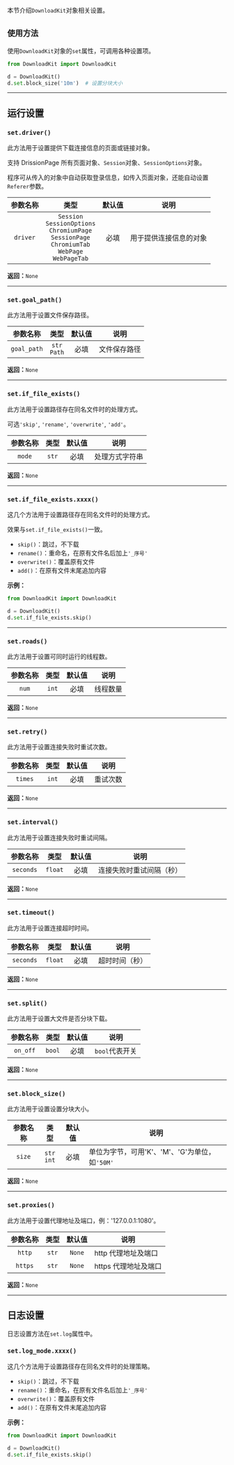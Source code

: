 本节介绍`DownloadKit`对象相关设置。

## `使用方法`

使用`DownloadKit`对象的`set`属性，可调用各种设置项。

```python
from DownloadKit import DownloadKit

d = DownloadKit()
d.set.block_size('10m')  # 设置分块大小
```

---

## 运行设置

### `set.driver()`

此方法用于设置提供下载连接信息的页面或链接对象。

支持 DrissionPage 所有页面对象、`Session`对象、`SessionOptions`对象。

程序可从传入的对象中自动获取登录信息，如传入页面对象，还能自动设置`Referer`参数。

|参数名称|类型|默认值|说明|
|:---:|:---:|:---:|---|
|`driver`|`Session`<br>`SessionOptions`<br>`ChromiumPage`<br>`SessionPage`<br>`ChromiumTab`<br>`WebPage`<br>`WebPageTab`|必填|用于提供连接信息的对象|

**返回：**`None`

---

### `set.goal_path()`

此方法用于设置文件保存路径。

|参数名称|类型|默认值|说明|
|:---:|:---:|:---:|---|
|`goal_path`|`str`<br>`Path`|必填|文件保存路径|

**返回：**`None`

---

### `set.if_file_exists()`

此方法用于设置路径存在同名文件时的处理方式。

可选`'skip'`, `'rename'`, `'overwrite'`, `'add'`。

|参数名称|类型|默认值|说明|
|:---:|:---:|:---:|---|
|`mode`|`str`|必填|处理方式字符串|

**返回：**`None`

---

### `set.if_file_exists.xxxx()`

这几个方法用于设置路径存在同名文件时的处理方式。

效果与`set.if_file_exists()`一致。

- `skip()`：跳过，不下载
- `rename()`：重命名，在原有文件名后加上`'_序号'`
- `overwrite()`：覆盖原有文件
- `add()`：在原有文件末尾追加内容

**示例：**

```python
from DownloadKit import DownloadKit

d = DownloadKit()
d.set.if_file_exists.skip()
```

---

### `set.roads()`

此方法用于设置可同时运行的线程数。

|参数名称|类型|默认值|说明|
|:---:|:---:|:---:|---|
|`num`|`int`|必填|线程数量|

**返回：**`None`

---

### `set.retry()`

此方法用于设置连接失败时重试次数。

|参数名称|类型|默认值|说明|
|:---:|:---:|:---:|---|
|`times`|`int`|必填|重试次数|

**返回：**`None`

---

### `set.interval()`

此方法用于设置连接失败时重试间隔。

|参数名称|类型|默认值|说明|
|:---:|:---:|:---:|---|
|`seconds`|`float`|必填|连接失败时重试间隔（秒）|

**返回：**`None`

---

### `set.timeout()`

此方法用于设置连接超时时间。

|参数名称|类型|默认值|说明|
|:---:|:---:|:---:|---|
|`seconds`|`float`|必填|超时时间（秒）|

**返回：**`None`

---

### `set.split()`

此方法用于设置大文件是否分块下载。

|参数名称|类型|默认值|说明|
|:---:|:---:|:---:|---|
|`on_off`|`bool`|必填|`bool`代表开关|

**返回：**`None`

---

### `set.block_size()`

此方法用于设置设置分块大小。

|参数名称|类型|默认值|说明|
|:---:|:---:|:---:|---|
|`size`|`str`<br>`int`|必填|单位为字节，可用'K'、'M'、'G'为单位，如`'50M'`|

**返回：**`None`

---

### `set.proxies()`

此方法用于设置代理地址及端口，例：'127.0.0.1:1080'。

|参数名称|类型|默认值|说明|
|:---:|:---:|:---:|---|
|`http`|`str`|`None`|http 代理地址及端口|
|`https`|`str`|`None`|https 代理地址及端口|

**返回：**`None`

---

## 日志设置

日志设置方法在`set.log`属性中。

### `set.log_mode.xxxx()`

这几个方法用于设置路径存在同名文件时的处理策略。

- `skip()`：跳过，不下载
- `rename()`：重命名，在原有文件名后加上`'_序号'`
- `overwrite()`：覆盖原有文件
- `add()`：在原有文件末尾追加内容

**示例：**

```python
from DownloadKit import DownloadKit

d = DownloadKit()
d.set.if_file_exists.skip()
```